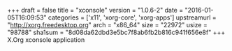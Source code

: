 +++
draft = false
title = "xconsole"
version = "1.0.6-2"
date = "2016-01-05T16:09:53"
categories = ['x11', 'xorg-core', 'xorg-apps']
upstreamurl = "http://xorg.freedesktop.org"
arch = "x86_64"
size = "22972"
usize = "98788"
sha1sum = "8d08da62dbd3e5bc7f8ab6fb2b816c941f656e8f"
+++
X.Org xconsole application